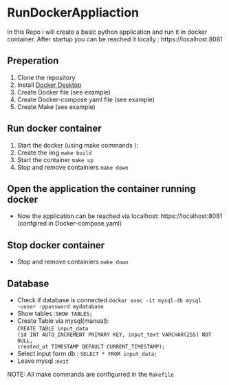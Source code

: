 # RunDockerAppliaction

In this Repo i will create a basic python application and run it in docker container.
After startup you can be reached it locally : https://localhost:8081

## Preperation  
1. Clone the repository 
2. Install [Docker Desktop](#https://www.docker.com/products/docker-desktop/)
3. Create Docker file (see example)
4. Create Docker-compose yaml file (see example)
5. Create Make (see example)

## Run docker container
1. Start the docker (using make commands ): </br>
2. Create the img <code>make build</code> </br>
3. Start the container <code>make up</code> </br>
3. Stop and remove containiers <code>make down</code>


## Open the application the container running docker
- Now the application can be reached via localhost: https://localhost:8081 (confgired in Docker-compose.yaml) 

## Stop docker container

- Stop and remove containiers <code>make down</code></br>

## Database
- Check if database is connected <code>docker exec -it mysql-db mysql -uuser -ppassword mydatabase</code></br>
- Show tables :<code>SHOW TABLES;</code>
- Create Table via mysql(manual): </br><code>CREATE TABLE input_data (id INT AUTO_INCREMENT PRIMARY KEY, input_text VARCHAR(255) NOT NULL, created_at TIMESTAMP DEFAULT CURRENT_TIMESTAMP);</code>
- Select input form db : <code>SELECT * FROM input_data;</code>
- Leave mysql :<code>exit</code>

NOTE: All make commands are configurred in the <code>Makefile</code>